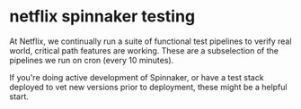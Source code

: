 # netflix spinnaker testing

At Netflix, we continually run a suite of functional test pipelines to verify
real world, critical path features are working. These are a subselection of the
pipelines we run on cron (every 10 minutes).

If you're doing active development of Spinnaker, or have a test stack deployed
to vet new versions prior to deployment, these might be a helpful start.
